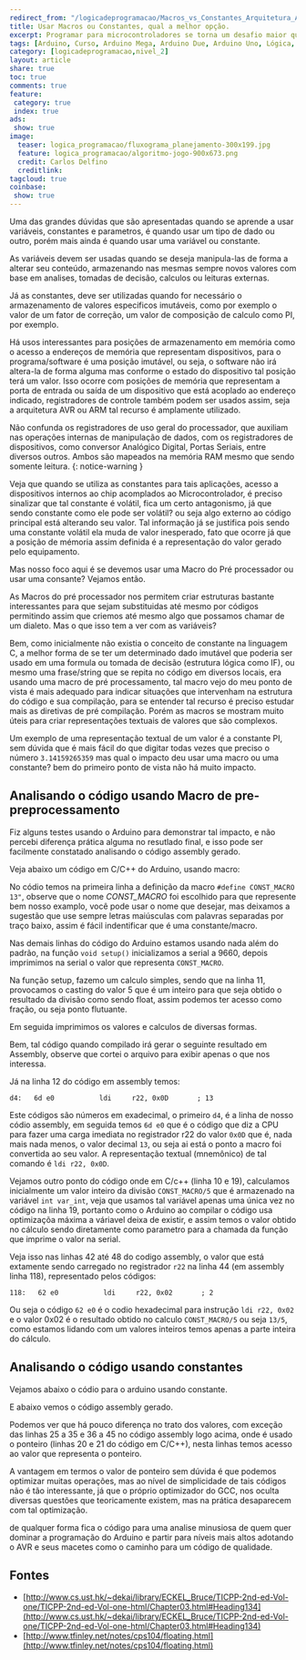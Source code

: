 ```yaml
---
redirect_from: "/logicadeprogramacao/Macros_vs_Constantes_Arquitetura_AVR/"
title: Usar Macros ou Constantes, qual a melhor opção.
excerpt: Programar para microcontroladores se torna um desafio maior quando a densidade de informações a serem manipuladas (variaveis e constantes) se torna grande, então alguns valores em especiais aqueles que são constantes precisam ser bem alocados para que não se disperdice nenhum espaço.
tags: [Arduino, Curso, Arduino Mega, Arduino Due, Arduino Uno, Lógica, Programação, Algoritimos, Estrutura de Dados, Assembly, AVR, ATMega, ATTiny, ARM, Ementa, C, C++, C/C++, Variáveis, Constantes, Macros, Volateis, PROGMEN, Mémoria de Programa, Memória Flash, Mémoria RAM, SRAM, RAM, Optimização]
category: [logicadeprogramacao,nivel_2]
layout: article
share: true
toc: true
comments: true
feature:
 category: true
 index: true
ads: 
 show: true
image:
  teaser: logica_programacao/fluxograma_planejamento-300x199.jpg
  feature: logica_programacao/algoritmo-jogo-900x673.png
  credit: Carlos Delfino 
  creditlink: 
tagcloud: true
coinbase:
 show: true
---
```


Uma das grandes dúvidas que são apresentadas quando se aprende a usar
variáveis, constantes e parametros, é quando usar um tipo de dado ou 
outro, porém mais ainda é quando usar uma variável ou constante.

As variáveis devem ser usadas quando se deseja manipula-las de forma a
alterar seu conteúdo, armazenando nas mesmas sempre novos valores com 
base em analises, tomadas de decisão, calculos ou leituras externas.

Já as constantes, deve ser utilizadas quando for necessário o armazenamento
de valores especificos imutáveis, como por exemplo o valor de um fator
de correção, um valor de composição de calculo como PI, por exemplo.

Há usos interessantes para posições de armazenamento em memória como o 
acesso a endereços de memória que representam dispositivos, para o programa/software
é uma posição imutável, ou seja, o software não irá altera-la de forma alguma
mas conforme o estado do dispositivo tal posição terá um valor. Isso
ocorre com posições de memória que representam a porta de entrada ou 
saída de um dispositivo que está acoplado ao endereço indicado, registradores
de controle também podem ser usados assim, seja a arquitetura AVR ou ARM
tal recurso é amplamente utilizado.

Não confunda os registradores de uso geral do processador, que auxiliam 
nas operações internas de manipulação de dados, com os registradores de 
dispositivos, como conversor Analógico Digital, Portas Seriais, entre 
diversos outros. Ambos são mapeados na memória RAM mesmo que sendo somente 
leitura.
{: notice-warning }

Veja que quando se utiliza as constantes para tais aplicações, acesso a 
dispositivos internos ao chip acomplados ao Microcontrolador, é preciso
sinalizar que tal constante é volátil, fica um certo antagonismo, já que
sendo constante como ele pode ser volátil? ou seja algo externo ao código
principal está alterando seu valor. Tal informação já se justifica pois 
sendo uma constante volátil ela muda de valor inesperado, fato que ocorre
já que a posição de mémoria assim definida é a representação do valor gerado
pelo equipamento.

Mas nosso foco aqui é se devemos usar uma Macro do Pré processador ou usar uma consante?
Vejamos então.

As Macros do pré processador nos permitem criar estruturas bastante interessantes
para que sejam substituidas até mesmo por códigos permitindo assim que
criemos até mesmo algo que possamos chamar de um dialeto. Mas o que isso tem a ver
com as variáveis?

Bem, como inicialmente não existia o conceito de constante na linguagem C, a melhor
forma de se ter um determinado dado imutável que poderia ser usado em uma 
formula ou tomada de decisão (estrutura lógica como IF), ou mesmo uma frase/string
que se repita no código em diversos locais, era usando uma macro de pré processamento,
tal macro vejo do meu ponto de vista é mais adequado para indicar situações que
intervenham na estrutura do código e sua compilação, para se entender tal
recurso é preciso estudar mais as diretivas de pré compilação. Porém as macros
se mostram muito úteis para criar representações textuais de valores que são complexos.

Um exemplo de uma representação textual de um valor é a constante PI, sem dúvida 
que é mais fácil do que digitar todas vezes que preciso o número `3.14159265359`
mas qual o impacto deu usar uma macro ou uma constante? bem do primeiro ponto de 
vista não há muito impacto.

## Analisando o código usando Macro de pre-preprocessamento

Fiz alguns testes usando o Arduino para demonstrar tal impacto, e não percebi 
diferença prática alguma no resutlado final, e isso pode ser facilmente constatado
analisando o código assembly gerado.
 
Veja abaixo um código em C/C++ do Arduino, usando macro:

<script src="http://pastebin.com/embed_js.php?i=RVS9XBdF"></script>

No códio temos na primeira linha a definição da macro
`#define CONST_MACRO 13"`, observe que o nome *CONST_MACRO* foi escolhido
para que represente bem nosso examplo, você pode usar o nome que desejar,
mas deixamos a sugestão que use sempre letras maiúsculas com palavras
separadas por traço baixo, assim é fácil indentificar que é uma constante/macro.

Nas demais linhas do código do Arduino estamos usando nada além do padrão,
na função `void setup()` inicializamos a serial a 9660, depois imprimimos
na serial o valor que representa `CONST_MACRO`.

Na função setup, fazemo um calculo simples, sendo que na linha 11, provocamos
o casting do valor 5 que é um inteiro para que seja obtido o resultado da 
divisão como sendo float, assim podemos ter acesso como fração, ou seja
ponto flutuante.

Em seguida imprimimos os valores e calculos de diversas formas.

Bem, tal código quando compilado irá gerar o seguinte resultado em Assembly, 
observe que cortei o arquivo para exibir apenas o que nos interessa.
 
<script src="http://pastebin.com/embed_js.php?i=JnYccFNt"></script>

Já na linha 12 do código em assembly temos:

`d4:   6d e0           ldi     r22, 0x0D       ; 13`

Este códigos são números em exadecimal, o primeiro `d4`, é a linha
de nosso códio assembly, em seguida temos `6d e0` que é o código que
diz a CPU para fazer uma carga imediata no registrador r22 do valor 
`0x0D` que é, nada mais nada menos, o valor decimal `13`, ou seja
ai está o ponto a macro foi convertida ao seu valor. A representação 
textual (mnemônico) de tal comando é `ldi r22, 0x0D`.

Vejamos outro ponto do código onde em C/c++ (linha 10 e 19), calculamos
inicialmente um valor inteiro da divisão `CONST_MACRO/5` que é armazenado
na variável `int var_int`, veja que usamos tal variável apenas uma única
vez no código na linha 19, portanto como o Arduino ao compilar o código
usa optimizaçõa máxima a váriavel deixa de existir, e assim temos o valor
obtido no cálculo sendo diretamente como parametro para a chamada da função
que imprime o valor na serial.

Veja isso nas linhas 42 até 48 do codigo assembly, o valor que está extamente 
sendo carregado no registrador `r22` na linha 44 (em assembly linha 118), 
representado pelos códigos: 

`118:   62 e0           ldi     r22, 0x02       ; 2` 

Ou seja o código `62 e0` é o codio hexadecimal para instrução `ldi r22, 0x02`
e o valor 0x02 é o resultado obtido no calculo `CONST_MACRO/5` ou seja 
`13/5`, como estamos lidando com um valores inteiros temos apenas a parte 
inteira do cálculo.

## Analisando o código usando constantes

Vejamos abaixo o códio para o arduino usando constante.

<script src="http://pastebin.com/embed_js.php?i=TZ1ZDZwh"></script>

E abaixo vemos o código assembly gerado.

<script src="http://pastebin.com/embed_js.php?i=EhX9y71e"></script>

Podemos ver que há pouco diferença no trato dos valores, 
com exceção das linhas 25 a 35 e 36 a 45 no código assembly logo 
acima, onde é usado o ponteiro (linhas 20 e 21 do código em C/C++), 
nesta linhas temos acesso ao valor que representa o ponteiro.

A vantagem em termos o valor de ponteiro sem dúvida é que podemos
optimizar muitas operações, mas ao nível de simplicidade de tais códigos
não é tão interessante, já que o próprio optimizador do GCC, nos
oculta diversas questões que teoricamente existem, mas na prática
desaparecem com tal optimização.

de qualquer forma fica o código para uma analise minusiosa de quem
quer dominar a programação do Arduino e partir para níveis mais altos
adotando o AVR e seus macetes como o caminho para um código de qualidade.
 

## Fontes
 
 * [http://www.cs.ust.hk/~dekai/library/ECKEL_Bruce/TICPP-2nd-ed-Vol-one/TICPP-2nd-ed-Vol-one-html/Chapter03.html#Heading134](http://www.cs.ust.hk/~dekai/library/ECKEL_Bruce/TICPP-2nd-ed-Vol-one/TICPP-2nd-ed-Vol-one-html/Chapter03.html#Heading134)
 * [http://www.tfinley.net/notes/cps104/floating.html](http://www.tfinley.net/notes/cps104/floating.html) 